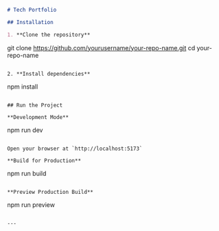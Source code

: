 

```markdown
# Tech Portfolio

## Installation

1. **Clone the repository**
   ```
   git clone https://github.com/yourusername/your-repo-name.git
   cd your-repo-name
   ```

2. **Install dependencies**
   ```
   npm install
   ```

## Run the Project

**Development Mode**
```
npm run dev
```

Open your browser at `http://localhost:5173`

**Build for Production**
```
npm run build
```

**Preview Production Build**
```
npm run preview
```

---

